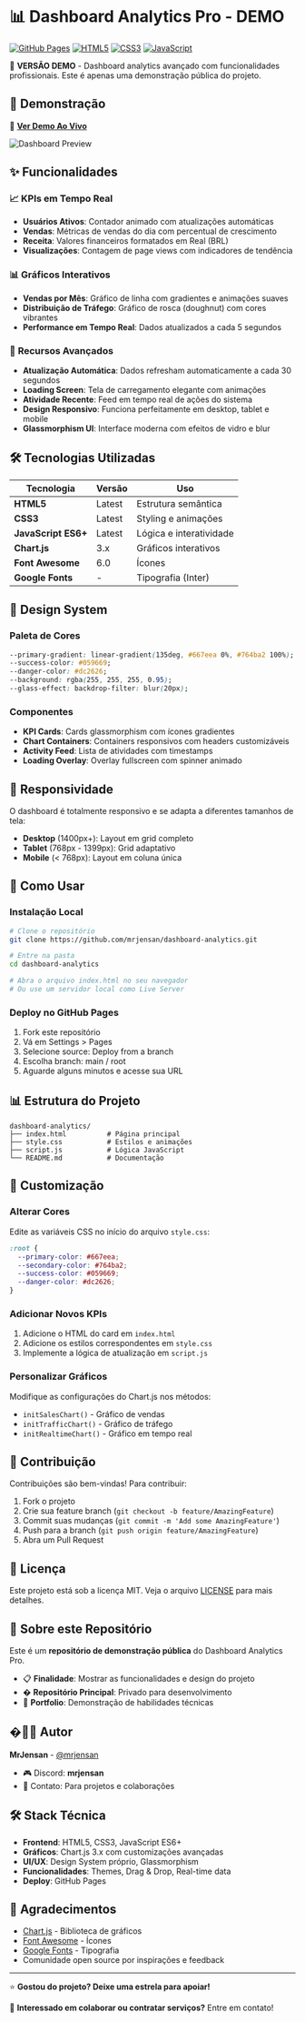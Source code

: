 # 📊 Dashboard Analytics Pro - DEMO

[![GitHub Pages](https://img.shields.io/badge/GitHub%20Pages-Live%20Demo-blue?style=for-the-badge&logo=github)](https://mrjensan.github.io/dashboard-demo/)
[![HTML5](https://img.shields.io/badge/HTML5-E34F26?style=for-the-badge&logo=html5&logoColor=white)](https://developer.mozilla.org/en-US/docs/Web/HTML)
[![CSS3](https://img.shields.io/badge/CSS3-1572B6?style=for-the-badge&logo=css3&logoColor=white)](https://developer.mozilla.org/en-US/docs/Web/CSS)
[![JavaScript](https://img.shields.io/badge/JavaScript-F7DF1E?style=for-the-badge&logo=javascript&logoColor=black)](https://developer.mozilla.org/en-US/docs/Web/JavaScript)

🎯 **VERSÃO DEMO** - Dashboard analytics avançado com funcionalidades profissionais. Este é apenas uma demonstração pública do projeto.

## 🚀 **Demonstração**

🔗 **[Ver Demo Ao Vivo](https://mrjensan.github.io/dashboard-demo/)**

![Dashboard Preview](https://via.placeholder.com/800x400/667eea/ffffff?text=Dashboard+Analytics+Preview)

## ✨ **Funcionalidades**

### 📈 **KPIs em Tempo Real**
- **Usuários Ativos**: Contador animado com atualizações automáticas
- **Vendas**: Métricas de vendas do dia com percentual de crescimento
- **Receita**: Valores financeiros formatados em Real (BRL)
- **Visualizações**: Contagem de page views com indicadores de tendência

### 📊 **Gráficos Interativos**
- **Vendas por Mês**: Gráfico de linha com gradientes e animações suaves
- **Distribuição de Tráfego**: Gráfico de rosca (doughnut) com cores vibrantes
- **Performance em Tempo Real**: Dados atualizados a cada 5 segundos

### 🎯 **Recursos Avançados**
- **Atualização Automática**: Dados refresham automaticamente a cada 30 segundos
- **Loading Screen**: Tela de carregamento elegante com animações
- **Atividade Recente**: Feed em tempo real de ações do sistema
- **Design Responsivo**: Funciona perfeitamente em desktop, tablet e mobile
- **Glassmorphism UI**: Interface moderna com efeitos de vidro e blur

## 🛠️ **Tecnologias Utilizadas**

| Tecnologia | Versão | Uso |
|------------|--------|-----|
| **HTML5** | Latest | Estrutura semântica |
| **CSS3** | Latest | Styling e animações |
| **JavaScript ES6+** | Latest | Lógica e interatividade |
| **Chart.js** | 3.x | Gráficos interativos |
| **Font Awesome** | 6.0 | Ícones |
| **Google Fonts** | - | Tipografia (Inter) |

## 🎨 **Design System**

### **Paleta de Cores**
```css
--primary-gradient: linear-gradient(135deg, #667eea 0%, #764ba2 100%);
--success-color: #059669;
--danger-color: #dc2626;
--background: rgba(255, 255, 255, 0.95);
--glass-effect: backdrop-filter: blur(20px);
```

### **Componentes**
- **KPI Cards**: Cards glassmorphism com ícones gradientes
- **Chart Containers**: Containers responsivos com headers customizáveis
- **Activity Feed**: Lista de atividades com timestamps
- **Loading Overlay**: Overlay fullscreen com spinner animado

## 📱 **Responsividade**

O dashboard é totalmente responsivo e se adapta a diferentes tamanhos de tela:

- **Desktop** (1400px+): Layout em grid completo
- **Tablet** (768px - 1399px): Grid adaptativo
- **Mobile** (< 768px): Layout em coluna única

## 🚀 **Como Usar**

### **Instalação Local**
```bash
# Clone o repositório
git clone https://github.com/mrjensan/dashboard-analytics.git

# Entre na pasta
cd dashboard-analytics

# Abra o arquivo index.html no seu navegador
# Ou use um servidor local como Live Server
```

### **Deploy no GitHub Pages**
1. Fork este repositório
2. Vá em Settings > Pages
3. Selecione source: Deploy from a branch
4. Escolha branch: main / root
5. Aguarde alguns minutos e acesse sua URL

## 📊 **Estrutura do Projeto**

```
dashboard-analytics/
├── index.html          # Página principal
├── style.css           # Estilos e animações
├── script.js           # Lógica JavaScript
└── README.md           # Documentação
```

## 🔧 **Customização**

### **Alterar Cores**
Edite as variáveis CSS no início do arquivo `style.css`:

```css
:root {
  --primary-color: #667eea;
  --secondary-color: #764ba2;
  --success-color: #059669;
  --danger-color: #dc2626;
}
```

### **Adicionar Novos KPIs**
1. Adicione o HTML do card em `index.html`
2. Adicione os estilos correspondentes em `style.css`
3. Implemente a lógica de atualização em `script.js`

### **Personalizar Gráficos**
Modifique as configurações do Chart.js nos métodos:
- `initSalesChart()` - Gráfico de vendas
- `initTrafficChart()` - Gráfico de tráfego
- `initRealtimeChart()` - Gráfico em tempo real

## 🤝 **Contribuição**

Contribuições são bem-vindas! Para contribuir:

1. Fork o projeto
2. Crie sua feature branch (`git checkout -b feature/AmazingFeature`)
3. Commit suas mudanças (`git commit -m 'Add some AmazingFeature'`)
4. Push para a branch (`git push origin feature/AmazingFeature`)
5. Abra um Pull Request

## 📄 **Licença**

Este projeto está sob a licença MIT. Veja o arquivo [LICENSE](LICENSE) para mais detalhes.

## 🎯 **Sobre este Repositório**

Este é um **repositório de demonstração pública** do Dashboard Analytics Pro. 

- 📋 **Finalidade**: Mostrar as funcionalidades e design do projeto
- � **Repositório Principal**: Privado para desenvolvimento
- 💼 **Portfolio**: Demonstração de habilidades técnicas

## �👨‍💻 **Autor**

**MrJensan** - [@mrjensan](https://github.com/mrjensan)

- 🎮 Discord: **mrjensan**
- 📧 Contato: Para projetos e colaborações

## 🛠️ **Stack Técnica**

- **Frontend**: HTML5, CSS3, JavaScript ES6+
- **Gráficos**: Chart.js 3.x com customizações avançadas
- **UI/UX**: Design System próprio, Glassmorphism
- **Funcionalidades**: Themes, Drag & Drop, Real-time data
- **Deploy**: GitHub Pages

## 🙏 **Agradecimentos**

- [Chart.js](https://www.chartjs.org/) - Biblioteca de gráficos
- [Font Awesome](https://fontawesome.com/) - Ícones
- [Google Fonts](https://fonts.google.com/) - Tipografia
- Comunidade open source por inspirações e feedback

---

⭐ **Gostou do projeto? Deixe uma estrela para apoiar!**

💬 **Interessado em colaborar ou contratar serviços?** Entre em contato!